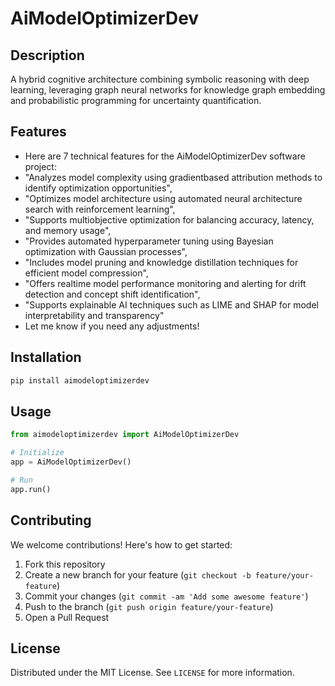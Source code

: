 # AiModelOptimizerDev

## Description

A hybrid cognitive architecture combining symbolic reasoning with deep learning, leveraging graph neural networks for knowledge graph embedding and probabilistic programming for uncertainty quantification.

## Features

- Here are 7 technical features for the AiModelOptimizerDev software project:
- "Analyzes model complexity using gradientbased attribution methods to identify optimization opportunities",
- "Optimizes model architecture using automated neural architecture search with reinforcement learning",
- "Supports multiobjective optimization for balancing accuracy, latency, and memory usage",
- "Provides automated hyperparameter tuning using Bayesian optimization with Gaussian processes",
- "Includes model pruning and knowledge distillation techniques for efficient model compression",
- "Offers realtime model performance monitoring and alerting for drift detection and concept shift identification",
- "Supports explainable AI techniques such as LIME and SHAP for model interpretability and transparency"
- Let me know if you need any adjustments!
## Installation

```bash
pip install aimodeloptimizerdev
```

## Usage

```python
from aimodeloptimizerdev import AiModelOptimizerDev

# Initialize
app = AiModelOptimizerDev()

# Run
app.run()
```

## Contributing

We welcome contributions! Here's how to get started:

1. Fork this repository
2. Create a new branch for your feature (`git checkout -b feature/your-feature`)
3. Commit your changes (`git commit -am 'Add some awesome feature'`)
4. Push to the branch (`git push origin feature/your-feature`)
5. Open a Pull Request

## License

Distributed under the MIT License. See `LICENSE` for more information.

